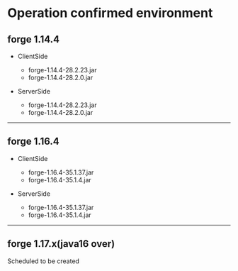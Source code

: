 # Operation confirmed environment

## forge 1.14.4

- ClientSide
    - forge-1.14.4-28.2.23.jar
    - forge-1.14.4-28.2.0.jar


- ServerSide
  - forge-1.14.4-28.2.23.jar
  - forge-1.14.4-28.2.0.jar

<hr>

## forge 1.16.4

- ClientSide
    - forge-1.16.4-35.1.37.jar
    - forge-1.16.4-35.1.4.jar


- ServerSide
    - forge-1.16.4-35.1.37.jar
    - forge-1.16.4-35.1.4.jar


<hr>

## forge 1.17.x(java16 over)

Scheduled to be created

